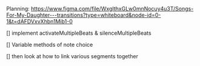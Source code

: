 Planning:
https://www.figma.com/file/WxgIthxGLw0mnNocuy4u3T/Songs-For-My-Daughter---transitions?type=whiteboard&node-id=0-1&t=dAFDVxvXhbn1Mib1-0

[] implement activateMultipleBeats & silenceMultipleBeats

[] Variable methods of note choice

[] then look at how to link various segments together
